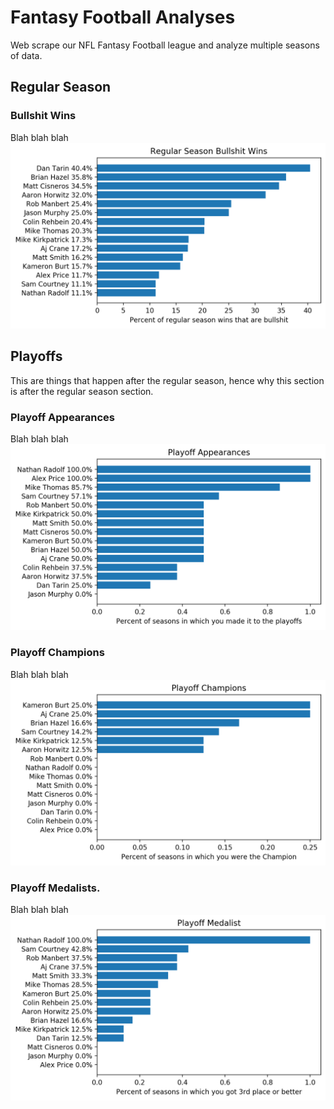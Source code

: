 # Fantasy Football Analyses
Web scrape our NFL Fantasy Football league and analyze multiple seasons of data.

## Regular Season

### Bullshit Wins
Blah blah blah
![Alt text](./plots/reg_season_bullshit_wins.png?raw=true)

## Playoffs
This are things that happen after the regular season, hence why this section is after the regular season section.

### Playoff Appearances
Blah blah blah
![Alt text](./plots/playoff_appearances.png?raw=true)

### Playoff Champions
Blah blah blah
![Alt text](./plots/playoff_champion.png?raw=true)

### Playoff Medalists.
Blah blah blah
![Alt text](./plots/playoff_medalist.png?raw=true)


